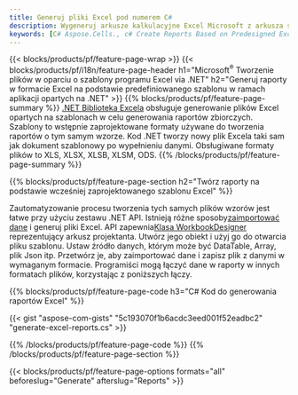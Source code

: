 ```yaml
---
title: Generuj pliki Excel pod numerem C#
description: Wygeneruj arkusze kalkulacyjne Excel Microsoft z arkusza szablonu przy użyciu kodu C#
keywords: [C# Aspose.Cells., c# Create Reports Based on Predesigned Excel Template., c# Generate Reports Based on Predesigned Excel Template., c# Create Reports Based on Excel Template., C# Generate Reports Based on Excel Template., c# Create Excel files Based on Excel Template., C# Generate Excel files Based on Excel Template]
---
```

{{< blocks/products/pf/feature-page-wrap >}}
{{< blocks/products/pf/i18n/feature-page-header h1="Microsoft<sup>&reg;</sup> Tworzenie plików w oparciu o szablony programu Excel via .NET" h2="Generuj raporty w formacie Excel na podstawie predefiniowanego szablonu w ramach aplikacji opartych na .NET" >}}
{{% blocks/products/pf/feature-page-summary %}}
[.NET Biblioteka Excela](/cells/pl/net/) obsługuje generowanie plików Excel opartych na szablonach w celu generowania raportów zbiorczych. Szablony to wstępnie zaprojektowane formaty używane do tworzenia raportów o tym samym wzorze. Kod .NET tworzy nowy plik Excela taki sam jak dokument szablonowy po wypełnieniu danymi. Obsługiwane formaty plików to XLS, XLSX, XLSB, XLSM, ODS.
{{% /blocks/products/pf/feature-page-summary %}}

{{% blocks/products/pf/feature-page-section h2="Twórz raporty na podstawie wcześniej zaprojektowanego szablonu Excel" %}}

Zautomatyzowanie procesu tworzenia tych samych plików wzorów jest łatwe przy użyciu zestawu .NET API. Istnieją różne sposoby[zaimportować dane](https://docs.aspose.com/cells/net/import-data-into-worksheet/#importing-data-from-json) i generuj pliki Excel. API zapewnia[Klasa WorkbookDesigner](https://reference.aspose.com/cells/net/aspose.cells/workbookdesigner) reprezentujący arkusz projektanta. Utwórz jego obiekt i użyj go do otwarcia pliku szablonu. Ustaw źródło danych, którym może być DataTable, Array, plik Json itp. Przetwórz je, aby zaimportować dane i zapisz plik z danymi w wymaganym formacie. Programiści mogą łączyć dane w raporty w innych formatach plików, korzystając z poniższych łączy.



{{% blocks/products/pf/feature-page-code h3="C# Kod do generowania raportów Excel" %}}

{{< gist "aspose-com-gists" "5c193070f1b6acdc3eed001f52eadbc2" "generate-excel-reports.cs" >}}

{{% /blocks/products/pf/feature-page-code %}}
{{% /blocks/products/pf/feature-page-section %}}

{{< blocks/products/pf/feature-page-options formats="all" beforeslug="Generate" afterslug="Reports" >}}
